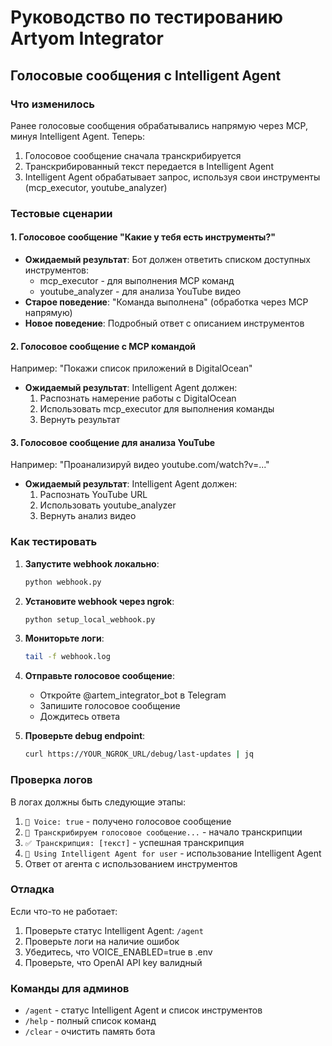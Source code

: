 # Руководство по тестированию Artyom Integrator

## Голосовые сообщения с Intelligent Agent

### Что изменилось
Ранее голосовые сообщения обрабатывались напрямую через MCP, минуя Intelligent Agent. Теперь:
1. Голосовое сообщение сначала транскрибируется
2. Транскрибированный текст передается в Intelligent Agent
3. Intelligent Agent обрабатывает запрос, используя свои инструменты (mcp_executor, youtube_analyzer)

### Тестовые сценарии

#### 1. Голосовое сообщение "Какие у тебя есть инструменты?"
- **Ожидаемый результат**: Бот должен ответить списком доступных инструментов:
  - mcp_executor - для выполнения MCP команд
  - youtube_analyzer - для анализа YouTube видео
- **Старое поведение**: "Команда выполнена" (обработка через MCP напрямую)
- **Новое поведение**: Подробный ответ с описанием инструментов

#### 2. Голосовое сообщение с MCP командой
Например: "Покажи список приложений в DigitalOcean"
- **Ожидаемый результат**: Intelligent Agent должен:
  1. Распознать намерение работы с DigitalOcean
  2. Использовать mcp_executor для выполнения команды
  3. Вернуть результат

#### 3. Голосовое сообщение для анализа YouTube
Например: "Проанализируй видео youtube.com/watch?v=..."
- **Ожидаемый результат**: Intelligent Agent должен:
  1. Распознать YouTube URL
  2. Использовать youtube_analyzer
  3. Вернуть анализ видео

### Как тестировать

1. **Запустите webhook локально**:
   ```bash
   python webhook.py
   ```

2. **Установите webhook через ngrok**:
   ```bash
   python setup_local_webhook.py
   ```

3. **Мониторьте логи**:
   ```bash
   tail -f webhook.log
   ```

4. **Отправьте голосовое сообщение**:
   - Откройте @artem_integrator_bot в Telegram
   - Запишите голосовое сообщение
   - Дождитесь ответа

5. **Проверьте debug endpoint**:
   ```bash
   curl https://YOUR_NGROK_URL/debug/last-updates | jq
   ```

### Проверка логов

В логах должны быть следующие этапы:
1. `🎤 Voice: true` - получено голосовое сообщение
2. `🎤 Транскрибируем голосовое сообщение...` - начало транскрипции
3. `✅ Транскрипция: [текст]` - успешная транскрипция
4. `🧠 Using Intelligent Agent for user` - использование Intelligent Agent
5. Ответ от агента с использованием инструментов

### Отладка

Если что-то не работает:
1. Проверьте статус Intelligent Agent: `/agent`
2. Проверьте логи на наличие ошибок
3. Убедитесь, что VOICE_ENABLED=true в .env
4. Проверьте, что OpenAI API key валидный

### Команды для админов

- `/agent` - статус Intelligent Agent и список инструментов
- `/help` - полный список команд
- `/clear` - очистить память бота